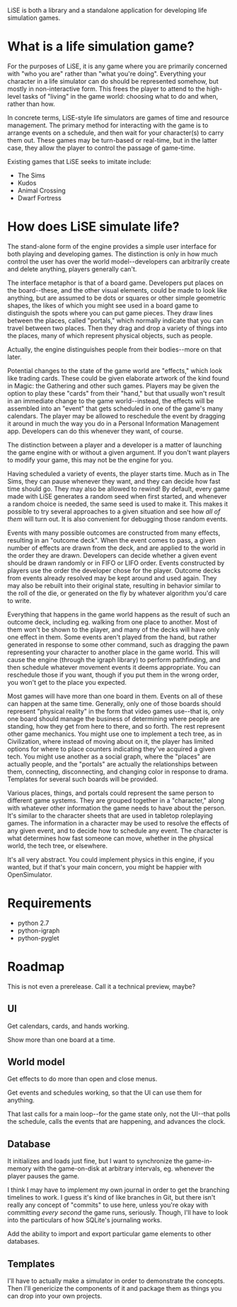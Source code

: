 LiSE is both a library and a standalone application for developing life simulation games.

# What is a life simulation game?

For the purposes of LiSE, it is any game where you are primarily concerned with "who you are" rather than "what you're doing". Everything your character in a life simulator can do should be represented somehow, but mostly in non-interactive form. This frees the player to attend to the high-level tasks of "living" in the game world: choosing what to do and when, rather than how.

In concrete terms, LiSE-style life simulators are games of time and resource management. The primary method for interacting with the game is to arrange events on a schedule, and then wait for your character(s) to carry them out. These games may be turn-based or real-time, but in the latter case, they allow the player to control the passage of game-time.

Existing games that LiSE seeks to imitate include:

* The Sims
* Kudos
* Animal Crossing
* Dwarf Fortress

# How does LiSE simulate life?

The stand-alone form of the engine provides a simple user interface
for both playing and developing games. The distinction is only in how
much control the user has over the world model--developers can
arbitrarily create and delete anything, players generally can't.

The interface metaphor is that of a board game. Developers put places
on the board--these, and the other visual elements, could be made to
look like anything, but are assumed to be dots or squares or other
simple geometric shapes, the likes of which you might see used in a
board game to distinguish the spots where you can put game
pieces. They draw lines between the places, called "portals," which
normally indicate that you can travel between two places. Then they
drag and drop a variety of things into the places, many of which
represent physical objects, such as people.

Actually, the engine distinguishes people from their bodies--more on
that later.

Potential changes to the state of the game world are "effects," which
look like trading cards. These could be given elaborate artwork of the
kind found in Magic: the Gathering and other such games. Players may
be given the option to play these "cards" from their "hand," but that
usually won't result in an immediate change to the game
world--instead, the effects will be assembled into an "event" that
gets scheduled in one of the game's many calendars. The player may be
allowed to reschedule the event by dragging it around in much the way
you do in a Personal Information Management app. Developers can do
this whenever they want, of course.

The distinction between a player and a developer is a matter of
launching the game engine with or without a given argument. If you
don't want players to modify your game, this may not be the engine for
you.

Having scheduled a variety of events, the player starts time. Much as
in The Sims, they can pause whenever they want, and they can decide
how fast time should go. They may also be allowed to rewind! By
default, every game made with LiSE generates a random seed when first
started, and whenever a random choice is needed, the same seed is used
to make it. This makes it possible to try several approaches to a
given situation and see how *all of them* will turn out. It is also
convenient for debugging those random events.

Events with many possible outcomes are constructed from many effects,
resulting in an "outcome deck". When the event comes to pass, a given
number of effects are drawn from the deck, and are applied to the
world in the order they are drawn. Developers can decide whether a
given event should be drawn randomly or in FIFO or LIFO order. Events
constructed by players use the order the developer chose for the
player. Outcome decks from events already resolved may be kept around
and used again. They may also be rebuilt into their original state,
resulting in behavior similar to the roll of the die, or generated on
the fly by whatever algorithm you'd care to write.

Everything that happens in the game world happens as the result of
such an outcome deck, including eg. walking from one place to
another. Most of them won't be shown to the player, and many of the
decks will have only one effect in them. Some events aren't played
from the hand, but rather generated in response to some other command,
such as dragging the pawn representing your character to another place
in the game world. This will cause the engine (through the igraph
library) to perform pathfinding, and then schedule whatever movement
events it deems appropriate. You can reschedule those if you want,
though if you put them in the wrong order, you won't get to the place
you expected.

Most games will have more than one board in them. Events on all of
these can happen at the same time. Generally, only one of those boards
should represent "physical reality" in the form that video games
use--that is, only one board should manage the business of determining
where people are standing, how they get from here to there, and so
forth. The rest represent other game mechanics. You might use one to
implement a tech tree, as in Civilization, where instead of moving
about on it, the player has limited options for where to place
counters indicating they've acquired a given tech. You might use
another as a social graph, where the "places" are actually people, and
the "portals" are actually the relationships between them, connecting,
disconnecting, and changing color in response to drama. Templates for
several such boards will be provided.

Various places, things, and portals could represent the same person to
different game systems. They are grouped together in a "character,"
along with whatever other information the game needs to have about the
person. It's similar to the character sheets that are used in tabletop
roleplaying games. The information in a character may be used to
resolve the effects of any given event, and to decide how to schedule
any event. The character is what determines how fast someone can move,
whether in the physical world, the tech tree, or elsewhere.

It's all very abstract. You could implement physics in this engine, if
you wanted, but if that's your main concern, you might be happier with
OpenSimulator.

# Requirements

* python 2.7
* python-igraph
* python-pyglet

# Roadmap

This is not even a prerelease. Call it a technical preview, maybe?

## UI

Get calendars, cards, and hands working.

Show more than one board at a time.

## World model

Get effects to do more than open and close menus.

Get events and schedules working, so that the UI can use them for anything.

That last calls for a main loop--for the game state only, not the
UI--that polls the schedule, calls the events that are happening, and
advances the clock.

## Database

It initializes and loads just fine, but I want to synchronize the
game-in-memory with the game-on-disk at arbitrary intervals,
eg. whenever the player pauses the game.

I think I may have to implement my own journal in order to get the
branching timelines to work. I guess it's kind of like branches in
Git, but there isn't really any concept of "commits" to use here,
unless you're okay with committing *every second* the game runs,
seriously. Though, I'll have to look into the particulars of how
SQLite's journaling works.

Add the ability to import and export particular game elements to other
databases.

## Templates

I'll have to actually make a simulator in order to demonstrate the
concepts. Then I'll genericize the components of it and package them
as things you can drop into your own projects.
